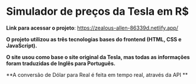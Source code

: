 # Simulador de preços da Tesla em R$

**Link para acessar o projeto**: https://zealous-allen-86339d.netlify.app/

**O projeto utilizou as três tecnologias bases do frontend (HTML, CSS e JavaScript).**

**O site usou como base o site original da Tesla, mas todas as informações foram traduzidas de Inglês para Português.**

**A conversão de Dólar para Real é feita em tempo real, através da API **
